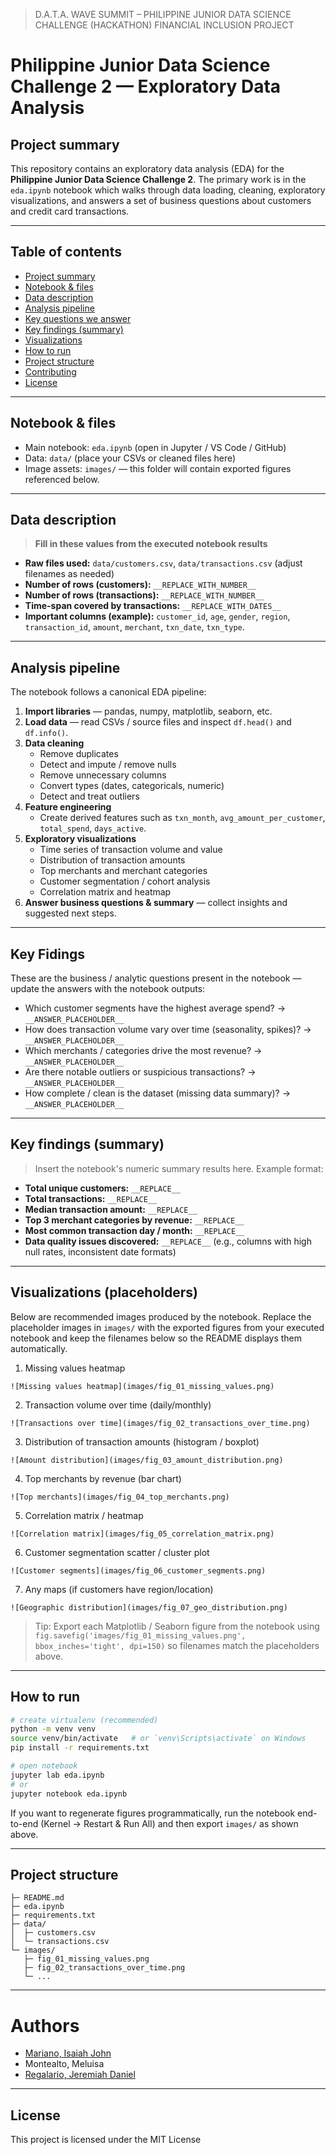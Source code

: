 > D.A.T.A. WAVE SUMMIT – PHILIPPINE JUNIOR DATA SCIENCE CHALLENGE (HACKATHON) FINANCIAL INCLUSION PROJECT

# Philippine Junior Data Science Challenge 2 — Exploratory Data Analysis

## Project summary

This repository contains an exploratory data analysis (EDA) for the **Philippine Junior Data Science Challenge 2**. The primary work is in the `eda.ipynb` notebook which walks through data loading, cleaning, exploratory visualizations, and answers a set of business questions about customers and credit card transactions.

---

## Table of contents

- [Project summary](#project-summary)
- [Notebook & files](#notebook--files)
- [Data description](#data-description)
- [Analysis pipeline](#analysis-pipeline)
- [Key questions we answer](#key-questions-we-answer)
- [Key findings (summary)](#key-findings-summary)
- [Visualizations](#visualizations-placeholders)
- [How to run](#how-to-run)
- [Project structure](#project-structure)
- [Contributing](#contributing)
- [License](#license--contact)

---

## Notebook & files

- Main notebook: `eda.ipynb` (open in Jupyter / VS Code / GitHub)
- Data: `data/` (place your CSVs or cleaned files here)
- Image assets: `images/` — this folder will contain exported figures referenced below.

---

## Data description

> **Fill in these values from the executed notebook results**

- **Raw files used:** `data/customers.csv`, `data/transactions.csv` (adjust filenames as needed)
- **Number of rows (customers):** `__REPLACE_WITH_NUMBER__`
- **Number of rows (transactions):** `__REPLACE_WITH_NUMBER__`
- **Time-span covered by transactions:** `__REPLACE_WITH_DATES__`
- **Important columns (example):** `customer_id`, `age`, `gender`, `region`, `transaction_id`, `amount`, `merchant`, `txn_date`, `txn_type`.

---

## Analysis pipeline

The notebook follows a canonical EDA pipeline:

1. **Import libraries** — pandas, numpy, matplotlib, seaborn, etc.
2. **Load data** — read CSVs / source files and inspect `df.head()` and `df.info()`.
3. **Data cleaning**
   - Remove duplicates
   - Detect and impute / remove nulls
   - Remove unnecessary columns
   - Convert types (dates, categoricals, numeric)
   - Detect and treat outliers
4. **Feature engineering**
   - Create derived features such as `txn_month`, `avg_amount_per_customer`, `total_spend`, `days_active`.
5. **Exploratory visualizations**
   - Time series of transaction volume and value
   - Distribution of transaction amounts
   - Top merchants and merchant categories
   - Customer segmentation / cohort analysis
   - Correlation matrix and heatmap
6. **Answer business questions & summary** — collect insights and suggested next steps.

---

## Key Fidings

These are the business / analytic questions present in the notebook — update the answers with the notebook outputs:

- Which customer segments have the highest average spend? → `__ANSWER_PLACEHOLDER__`
- How does transaction volume vary over time (seasonality, spikes)? → `__ANSWER_PLACEHOLDER__`
- Which merchants / categories drive the most revenue? → `__ANSWER_PLACEHOLDER__`
- Are there notable outliers or suspicious transactions? → `__ANSWER_PLACEHOLDER__`
- How complete / clean is the dataset (missing data summary)? → `__ANSWER_PLACEHOLDER__`

---

## Key findings (summary)

> Insert the notebook's numeric summary results here. Example format:

- **Total unique customers:** `__REPLACE__`
- **Total transactions:** `__REPLACE__`
- **Median transaction amount:** `__REPLACE__`
- **Top 3 merchant categories by revenue:** `__REPLACE__`
- **Most common transaction day / month:** `__REPLACE__`
- **Data quality issues discovered:** `__REPLACE__` (e.g., columns with high null rates, inconsistent date formats)

---

## Visualizations (placeholders)

Below are recommended images produced by the notebook. Replace the placeholder images in `images/` with the exported figures from your executed notebook and keep the filenames below so the README displays them automatically.

1. Missing values heatmap

```
![Missing values heatmap](images/fig_01_missing_values.png)
```

2. Transaction volume over time (daily/monthly)

```
![Transactions over time](images/fig_02_transactions_over_time.png)
```

3. Distribution of transaction amounts (histogram / boxplot)

```
![Amount distribution](images/fig_03_amount_distribution.png)
```

4. Top merchants by revenue (bar chart)

```
![Top merchants](images/fig_04_top_merchants.png)
```

5. Correlation matrix / heatmap

```
![Correlation matrix](images/fig_05_correlation_matrix.png)
```

6. Customer segmentation scatter / cluster plot

```
![Customer segments](images/fig_06_customer_segments.png)
```

7. Any maps (if customers have region/location)

```
![Geographic distribution](images/fig_07_geo_distribution.png)
```

> Tip: Export each Matplotlib / Seaborn figure from the notebook using `fig.savefig('images/fig_01_missing_values.png', bbox_inches='tight', dpi=150)` so filenames match the placeholders above.

---

## How to run

```bash
# create virtualenv (recommended)
python -m venv venv
source venv/bin/activate   # or `venv\Scripts\activate` on Windows
pip install -r requirements.txt

# open notebook
jupyter lab eda.ipynb
# or
jupyter notebook eda.ipynb
```

If you want to regenerate figures programmatically, run the notebook end-to-end (Kernel -> Restart & Run All) and then export `images/` as shown above.

---

## Project structure

```
├─ README.md
├─ eda.ipynb
├─ requirements.txt
├─ data/
│  ├─ customers.csv
│  └─ transactions.csv
└─ images/
   ├─ fig_01_missing_values.png
   ├─ fig_02_transactions_over_time.png
   └─ ...
```

---

# Authors
- [Mariano, Isaiah John](https://github.com/ice-leo)
- Montealto, Meluisa
- [Regalario, Jeremiah Daniel](https://github.com/jeremiahdanielregalario)

---

## License

This project is licensed under the MIT License 
